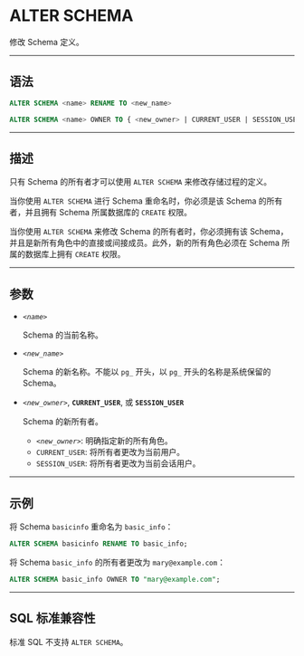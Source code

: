 ALTER SCHEMA
=====

修改 Schema 定义。

---

语法
--------

```sql
ALTER SCHEMA <name> RENAME TO <new_name>

ALTER SCHEMA <name> OWNER TO { <new_owner> | CURRENT_USER | SESSION_USER }
```

---

描述
--------

只有 Schema 的所有者才可以使用 `ALTER SCHEMA` 来修改存储过程的定义。

当你使用 `ALTER SCHEMA` 进行 Schema 重命名时，你必须是该 Schema 的所有者，并且拥有 Schema 所属数据库的 `CREATE` 权限。

当你使用 `ALTER SCHEMA` 来修改 Schema 的所有者时，你必须拥有该 Schema，并且是新所有角色中的直接或间接成员。此外，新的所有角色必须在 Schema 所属的数据库上拥有 `CREATE` 权限。


---

参数
----------

- _`<name>`_

    Schema 的当前名称。

- _`<new_name>`_

    Schema 的新名称。不能以 `pg_` 开头，以 `pg_` 开头的名称是系统保留的 Schema。

- _`<new_owner>`_, **`CURRENT_USER`**, 或 **`SESSION_USER`**

    Schema 的新所有者。
   
   - _`<new_owner>`_: 明确指定新的所有角色。
   - `CURRENT_USER`: 将所有者更改为当前用户。
   - `SESSION_USER`: 将所有者更改为当前会话用户。

---

示例
--------

将 Schema `basicinfo` 重命名为 `basic_info`：

```sql
ALTER SCHEMA basicinfo RENAME TO basic_info;
```
将 Schema `basic_info` 的所有者更改为 `mary@example.com`：

```sql
ALTER SCHEMA basic_info OWNER TO "mary@example.com";
```

---

SQL 标准兼容性
-------------

标准 SQL 不支持 `ALTER SCHEMA`。
